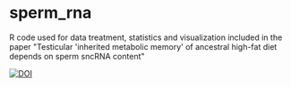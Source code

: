 # sperm_rna
R code used for data treatment, statistics and visualization included in the paper "Testicular 'inherited metabolic memory' of ancestral high-fat diet depends on sperm sncRNA content"



[![DOI](https://zenodo.org/badge/382801275.svg)](https://zenodo.org/badge/latestdoi/382801275)
